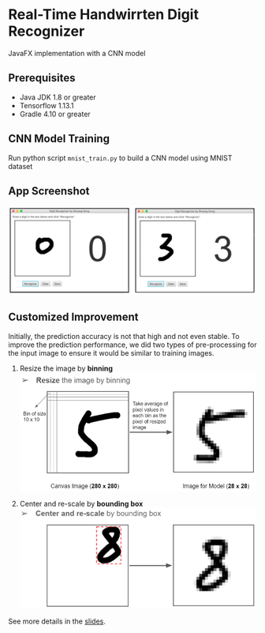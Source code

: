 # Real-Time Handwirrten Digit Recognizer
JavaFX implementation with a CNN model

## Prerequisites
 - Java JDK 1.8 or greater
 - Tensorflow 1.13.1
 - Gradle 4.10 or greater
 
## CNN Model Training
Run python script `mnist_train.py` to build a CNN model using MNIST dataset

## App Screenshot
![Alt text](screenshots/app.png)

## Customized Improvement
Initially, the prediction accuracy is not that high and not even stable. To improve the prediction performance, we did two types of pre-processing for the input image to ensure it would be similar to training images.

1. Resize the image by **binning**
![Alt text](screenshots/binning.png)

2. Center and re-scale by **bounding box**
![Alt text](screenshots/boundingbox.png)

See more details in the [slides](https://docs.google.com/presentation/d/11twxj6jNZ4dvCdNk9bPHHwe7Np3E0No9Lruh-o57UGg/edit?usp=sharing).
